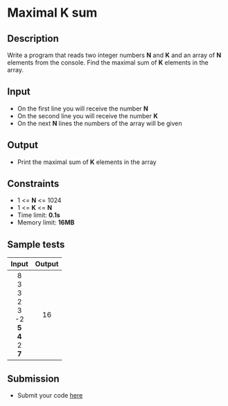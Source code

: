 # Maximal K sum

## Description
Write a program that reads two integer numbers **N** and **K** and an array of **N** elements from the console.
Find the maximal sum of **K** elements in the array.

## Input
- On the first line you will receive the number **N**
- On the second line you will receive the number **K**
- On the next **N** lines the numbers of the array will be given

## Output
- Print the maximal sum of **K** elements in the array

## Constraints
- 1 <= **N** <= 1024
- 1 <= **K** <= **N**
- Time limit: **0.1s**
- Memory limit: **16MB**

## Sample tests

| Input                                                       | Output |
|:-----------------------------------------------------------:|:------:|
| 8<br>3<br>3<br>2<br>3<br>-2<br>**5**<br>**4**<br>2<br>**7** | 16     |

## Submission
- Submit your code [here](http://bgcoder.com/Contests/Compete/Index/315#5)